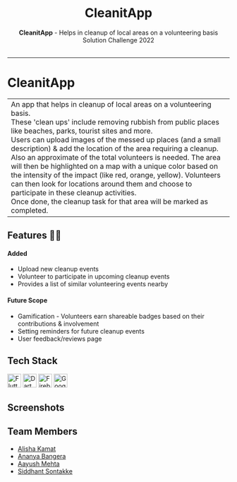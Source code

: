 <h1 align="center">
   CleanitApp
</h1>
<div align="center">
  <strong>CleanitApp</strong> - Helps in cleanup of local areas on a volunteering basis<br>
  Solution Challenge 2022<br><br>
</div>
<hr>

# CleanitApp
<table>
  <tr>
    <td>
An app that helps in cleanup of local areas on a volunteering basis.<br>
These 'clean ups' include removing rubbish from public places like beaches, parks, tourist sites and more.<br>
Users can upload images of the messed up places (and a small description) & add the location of the area requiring a cleanup. Also an approximate of the total volunteers is needed. The area will then be highlighted on a map with a unique color based on the intensity of the impact (like red, orange, yellow). 
Volunteers can then look for locations around them and choose to participate in these cleanup activities. <br>
Once done, the cleanup task for that area will be marked as completed.
    </td>
  </tr>
 </table>
 
## Features :man_technologist:
#### Added
- Upload new cleanup events
- Volunteer to participate in upcoming cleanup events
- Provides a list of similar volunteering events nearby

#### Future Scope
- Gamification - Volunteers earn shareable badges based on their contributions & involvement
- Setting reminders for future cleanup events
- User feedback/reviews page

## Tech Stack
<a href="https://docs.flutter.dev/" title="Flutter"><img src="https://github.com/get-icon/geticon/blob/master/icons/flutter.svg" alt="Flutter" width="31px" height="31px"></a>
<a href="https://dart.dev/guides" title="Dart"><img src="https://github.com/get-icon/geticon/blob/master/icons/dart.svg" alt="Dart" width="31px" height="31px"></a>
<a href="https://firebase.google.com/docs?gclid=CjwKCAjwopWSBhB6EiwAjxmqDd65ZWXRxNjtU_WfBUDGnArAMu7IEwWMIBGkyiTkEB-BLZ5dlniM3xoCSvEQAvD_BwE&gclsrc=aw.ds" title="Firebase"><img src="https://github.com/get-icon/geticon/blob/master/icons/firebase.svg" alt="Firebase" width="31px" height="31px"></a>
<a href="https://developers.google.com/maps/documentation" title="Google Maps"><img src="https://github.com/get-icon/geticon/blob/master/icons/google-maps.svg" alt="Google Maps" width="31px" height="31px"></a>


## Screenshots

## Team Members
- [Alisha Kamat](https://github.com/alisha-kamat)
- [Ananya Bangera](https://github.com/ananya-bangera)
- [Aayush Mehta](https://github.com/AayushM8)
- [Siddhant Sontakke](https://github.com/Siddhant109)

